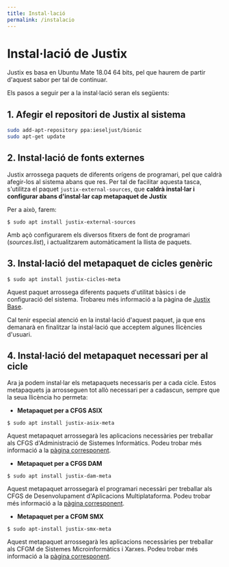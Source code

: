 ```yaml
---
title: Instal·lació
permalink: /instalacio
---
```


# Instal·lació de Justix

Justix es basa en Ubuntu Mate 18.04 64 bits, pel que haurem de partir d'aquest sabor per tal de continuar.

Els pasos a seguir per a la instal·lació seran els següents:

## 1. Afegir el repositori de Justix al sistema

```sh
sudo add-apt-repository ppa:ieseljust/bionic
sudo apt-get update
```
## 2. Instal·lació de fonts externes

Justix arrossega paquets de diferents orígens de programari, pel que caldrà afegir-los al sistema abans que res. Per tal de facilitar aquesta tasca, s'utilitza el paquet `justix-external-sources`, que **caldrà instal·lar i configurar abans d'instal·lar cap metapaquet de Justix**

Per a això, farem:

```
$ sudo apt install justix-external-sources
```

Amb açò configurarem els diversos fitxers de font de programari (*sources.list*), i actualitzarem automàticament la llista de paquets.

## 3. Instal·lació del metapaquet de cicles genèric

```
$ sudo apt install justix-cicles-meta
```

Aquest paquet arrossega diferents paquets d'utilitat bàsics i de configuració del sistema. Trobareu més informació a la pàgina de [Justix Base](/base). 

Cal tenir especial atenció en la instal·lació d'aquest paquet, ja que ens demanarà en finalitzar la instal·lació que acceptem algunes llicències d'usuari.

## 4. Instal·lació del metapaquet necessari per al cicle

Ara ja podem instal·lar els metapaquets necessaris per a cada cicle. Estos metapaquets ja arrosseguen tot allò necessari per a cadascun, sempre que la seua llicència ho permeta:

  * **Metapaquet per a CFGS ASIX**

```
$ sudo apt install justix-asix-meta
```
Aquest metapaquet arrossegarà les aplicacions necessàries per treballar als CFGS d'Administració de Sistemes Informàtics. Podeu trobar més informació a la [pàgina corresponent](/asix).

* **Metapaquet per a CFGS DAM**

```
$ sudo apt install justix-dam-meta
```
Aquest metapaquet arrossegarà el programari necessàri per treballar als CFGS de Desenvolupament d'Aplicacions Multiplataforma. Podeu trobar més informació a la [pàgina corresponent](/dam).

* **Metapaquet per a CFGM SMX**

```
$ sudo apt-install justix-smx-meta
```
Aquest metapaquet arrossegarà les aplicacions necessàries per treballar als CFGM de Sistemes Microinformàtics i Xarxes. Podeu trobar més informació a la [pàgina corresponent](/smx).

